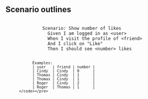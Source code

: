 <h2>Scenario outlines</h2>
          <pre><code class="hljs">
              Scenario: Show number of likes
                Given I am logged in as &lt;user&gt;
                When I visit the profile of &lt;friend&gt;
                And I click on "Like"
                Then I should see &lt;number&gt; likes

                Examples:
                | user   | friend | number |
                | Cindy  | Cindy  | 0      |
                | Thomas | Cindy  | 1      |
                | Thomas | Cindy  | 1      |
                | Roger  | Cindy  | 2      |
                | Roger  | Thomas | 1      |
          </code></pre>
        